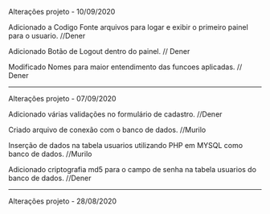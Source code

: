 Alterações projeto - 10/09/2020

Adicionado a Codigo Fonte arquivos para logar e exibir o primeiro painel para o usuario. //Dener

Adicionado Botão de Logout dentro do painel. // Dener

Modificado Nomes para maior entendimento das funcoes aplicadas. // Dener



---------------------------------------------------------------
Alterações projeto - 07/09/2020

Adicionado várias validações no formulário de cadastro. //Dener

Criado arquivo de conexão com o banco de dados. //Murilo

Inserção de dados na tabela usuarios utilizando PHP em MYSQL como banco de dados. //Murilo

Adicionado criptografia md5 para o campo de senha na tabela usuarios do banco de dados. //Dener

----------------------------------------------------------------

Alterações projeto - 28/08/2020
